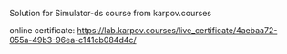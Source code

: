 Solution for Simulator-ds course from karpov.courses

online certificate: 
https://lab.karpov.courses/live_certificate/4aebaa72-055a-49b3-96ea-c141cb084d4c/
